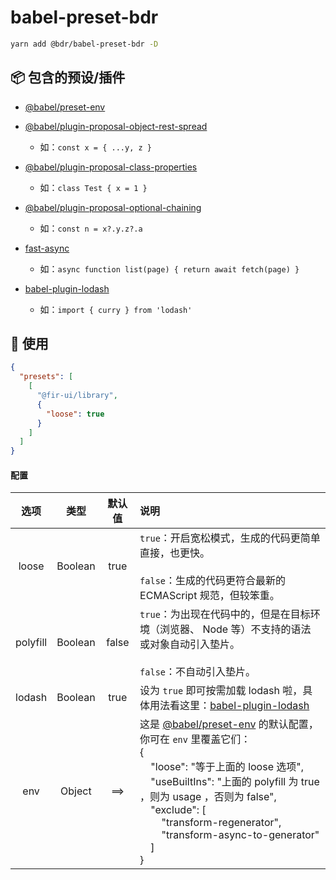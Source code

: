 # babel-preset-bdr

```bash
yarn add @bdr/babel-preset-bdr -D
```

## 📦 包含的预设/插件
- [@babel/preset-env](https://github.com/babel/babel/tree/master/packages/babel-preset-env)

- [@babel/plugin-proposal-object-rest-spread](https://github.com/babel/babel/tree/master/packages/babel-plugin-proposal-object-rest-spread)
  - 如：`const x = { ...y, z }`

- [@babel/plugin-proposal-class-properties](https://github.com/babel/babel/tree/master/packages/babel-plugin-proposal-class-properties)
  - 如：`class Test { x = 1 }`

- [@babel/plugin-proposal-optional-chaining](https://github.com/babel/babel/tree/master/packages/babel-plugin-proposal-optional-chaining)
  - 如：`const n = x?.y.z?.a`

- [fast-async](https://github.com/MatAtBread/fast-async)
  - 如：`async function list(page) { return await fetch(page) }`

- [babel-plugin-lodash](https://github.com/lodash/babel-plugin-lodash)
  - 如：`import { curry } from 'lodash'`

## 🔧 使用
```json
{
  "presets": [
    [
      "@fir-ui/library",
      {
        "loose": true
      }
    ]
  ]
}
```
#### 配置
选项  |  类型  | 默认值 | 说明
:---: | :---: | :---: | :----
loose | Boolean | true | `true`：开启宽松模式，生成的代码更简单直接，也更快。<br /><br />`false`：生成的代码更符合最新的 ECMAScript 规范，但较笨重。
polyfill | Boolean | false | `true`：为出现在代码中的，但是在目标环境（浏览器、 Node 等）不支持的语法或对象自动引入垫片。<br /><br />`false`：不自动引入垫片。
lodash | Boolean | true | 设为 `true` 即可按需加载 lodash 啦，具体用法看这里：[babel-plugin-lodash](https://github.com/lodash/babel-plugin-lodash)
env | Object | ==> | 这是 [@babel/preset-env](https://github.com/babel/babel/tree/master/packages/babel-preset-env) 的默认配置，你可在 `env` 里覆盖它们：<br />{<!--DONT-REMOVE:eyBsb29zZTogJ+etieS6juS4iumdoueahCBsb29zZSDpgInpobknLCB1c2VCdWlsdEluczogJ+S4iumdoueahCBwb2x5ZmlsbCDkuLogdHJ1ZSDvvIzliJnkuLogdXNhZ2Ug77yM5ZCm5YiZ5Li6IGZhbHNlJywgZXhjbHVkZTogWyd0cmFuc2Zvcm0tcmVnZW5lcmF0b3InLCAndHJhbnNmb3JtLWFzeW5jLXRvLWdlbmVyYXRvciddIH0=--><br />&nbsp;&nbsp;&nbsp;&nbsp;"loose": "等于上面的 loose 选项",<br />&nbsp;&nbsp;&nbsp;&nbsp;"useBuiltIns": "上面的 polyfill 为 true ，则为 usage ，否则为 false",<br />&nbsp;&nbsp;&nbsp;&nbsp;"exclude": [<br />&nbsp;&nbsp;&nbsp;&nbsp;&nbsp;&nbsp;&nbsp;&nbsp;"transform-regenerator",<br />&nbsp;&nbsp;&nbsp;&nbsp;&nbsp;&nbsp;&nbsp;&nbsp;"transform-async-to-generator"<br />&nbsp;&nbsp;&nbsp;&nbsp;]<br />}
